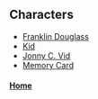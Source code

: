 ## Characters
- [Franklin Douglass](FranklinDouglass.md)
- [Kid](Kid.md)
- [Jonny C. Vid](JonnyCVid.md)
- [Memory Card](MemoryCard.md)

#### [Home](../index.md)